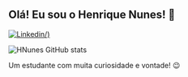 ## Olá! Eu sou o Henrique Nunes! 🤙

[![Linkedin](https://img.shields.io/badge/LinkedIn-0077B5?style=for-the-badge&logo=linkedin&logoColor=white)/)](https://www.linkedin.com/in/henrique-nunes-guilhem/)

![HNunes GitHub stats](https://github-readme-stats.vercel.app/api?username=HNunesDev&show_icons=true&theme=dracula&count_private=true)

Um estudante com muita curiosidade e vontade! 😉
